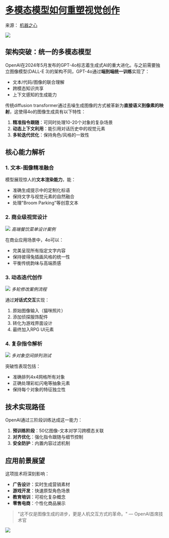 # [多模态模型如何重塑视觉创作](https://github.com/jaaleng/jaaleng.github.io/issues/197)

来源： [机器之心](https://www.jiqizhixin.com/articles/2025-03-26)


![](https://pic.imgdd.cc/item/67e36d70218de299ca97c965.png)

## 架构突破：统一的多模态模型
OpenAI在2024年5月发布的GPT-4o标志着生成式AI的重大进化。与之前需要独立图像模型(DALL-E 3)的架构不同，GPT-4o通过**端到端统一训练**实现了：
- 文本/代码/图像的联合理解
- 跨模态知识共享
- 上下文感知的生成能力

传统diffusion transformer通过去噪生成图像的方式被革新为**直接语义到像素的映射**，这使得4o的图像生成具有以下特性：

1. **精准指令跟随**：可同时处理10-20个对象的复杂场景
2. **动态上下文利用**：能引用对话历史中的视觉元素
3. **多轮迭代优化**：保持角色/风格的一致性

## 核心能力解析
### 1. 文本-图像精准融合


模型展现惊人的**文本渲染能力**，能：
- 准确生成提示中的定制化标语
- 保持文字与视觉元素的自然融合
- 处理"Broom Parking"等创意文本

### 2. 商业级视觉设计
![](https://pic.imgdd.cc/item/67e36d92218de299ca97c96b.png)
*高端餐饮菜单设计案例*

在商业应用场景中，4o可以：
- 完美呈现所有指定文字内容
- 保持彼得兔插画风格的统一性
- 平衡传统韵味与高端质感

### 3. 动态迭代创作
![](https://pic.imgdd.cc/item/67e36d92218de299ca97c96b.png)
*多轮修改案例流程*

通过**对话式交互**实现：
1. 原始图像输入（猫咪照片）
2. 添加侦探服饰配件
3. 转化为游戏界面设计
4. 最终加入RPG UI元素

### 4. 复杂指令解析
![](https://pic.imgdd.cc/item/67e36dc3218de299ca97c971.png)
*多对象空间排列测试*

突破性表现包括：
- 准确排列4x4网格所有对象
- 正确处理彩虹闪电等抽象元素
- 保持每个对象的特征独立性

## 技术实现路径
OpenAI通过三阶段训练达成这一能力：
1. **预训练阶段**：50亿图像-文本对学习跨模态关联
2. **对齐优化**：强化指令跟随与细节控制
3. **安全防护**：内置内容过滤机制

## 应用前景展望
这项技术将深刻影响：
- **广告设计**：实时生成营销素材
- **游戏开发**：快速原型角色场景
- **教育培训**：可视化复杂概念
- **零售电商**：个性化商品展示

> "这不仅是图像生成的进步，更是人机交互方式的革命。" — OpenAI首席技术官

![](https://pic.imgdd.cc/item/67e36e0b218de299ca97c973.png)